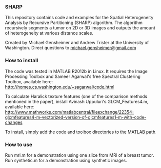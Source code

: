 ### SHARP

This repository contains code and examples for the Spatial Heterogeneity Analysis by Recursive Partitioning (SHARP) algorithm. The algorithm recursively segments a tumor on 2D or 3D images and outputs the amount of heterogeneity at various distance scales.

Created by Michael Gensheimer and Andrew Trister at the University of Washington.
Direct questions to michael.gensheimer@gmail.com

### How to install

The code was tested in MATLAB R2012b in Linux. It requires the Image Processing Toolbox and Sameer Agarwal's free Spectral Clustering Toolbox, available here: http://homes.cs.washington.edu/~sagarwal/code.html

To calculate Haralick texture features (one of the comparison methods mentioned in the paper), install Avinash Uppuluri's GLCM_Features4.m, available here: http://www.mathworks.com/matlabcentral/fileexchange/22354-glcmfeatures4-m-vectorized-version-of-glcmfeatures1-m-with-code-changes

To install, simply add the code and toolbox directories to the MATLAB path.

### How to use

Run mri.m for a demonstration using one slice from MRI of a breast tumor.
Run synthetic.m for a demonstration using synthetic images.

